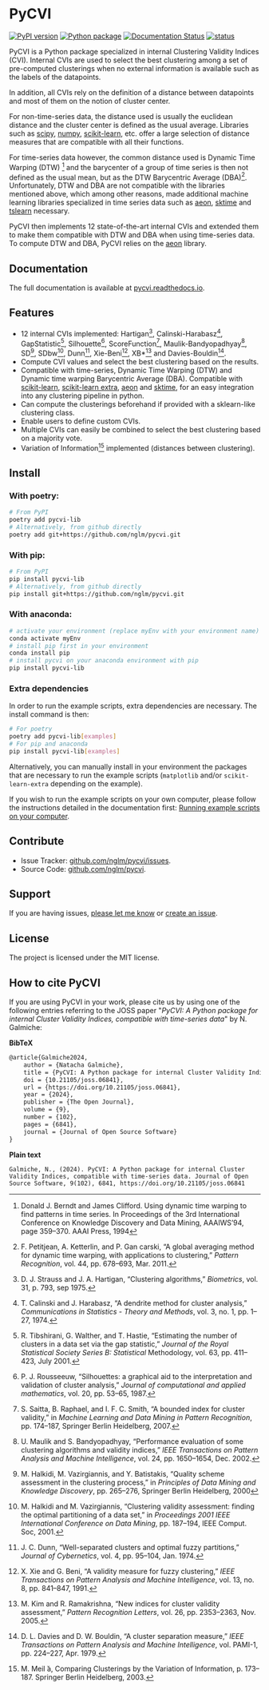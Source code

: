 # PyCVI

[![PyPI version](https://badge.fury.io/py/pycvi-lib.svg)](https://badge.fury.io/py/pycvi-lib)
[![Python package](https://github.com/nglm/pycvi/actions/workflows/python-package.yml/badge.svg)](https://github.com/nglm/pycvi/actions/workflows/python-package.yml)
[![Documentation Status](https://readthedocs.org/projects/pycvi/badge/?version=latest)](https://pycvi.readthedocs.io/en/latest/?badge=latest)
[![status](https://joss.theoj.org/papers/fb63888e0a78da2866b03247ce18909d/status.svg)](https://joss.theoj.org/papers/fb63888e0a78da2866b03247ce18909d)

PyCVI is a Python package specialized in internal Clustering Validity Indices (CVI). Internal CVIs are used to select the best clustering among a set of pre-computed clusterings when no external information is available such as the labels of the datapoints.

In addition, all CVIs rely on the definition of a distance between datapoints and most of them on the notion of cluster center.

For non-time-series data, the distance used is usually the euclidean distance and the cluster center is defined as the usual average. Libraries such as [scipy](https://docs.scipy.org/doc/scipy/index.html), [numpy](https://numpy.org/doc/stable/), [scikit-learn](https://scikit-learn.org/stable/index.html), etc. offer a large selection of distance measures that are compatible with all their functions.

For time-series data however, the common distance used is Dynamic Time Warping (DTW) [^DTW] and the barycenter of a group of time series is then not defined as the usual mean, but as the DTW Barycentric Average (DBA)[^DBA]. Unfortunately, DTW and DBA are not compatible with the libraries mentioned above, which among other reasons, made additional machine learning libraries specialized in time series data such as [aeon](https://www.aeon-toolkit.org/en/latest/index.html), [sktime](https://www.sktime.net/en/stable/index.html) and [tslearn](https://tslearn.readthedocs.io/en/stable/) necessary.

PyCVI then implements 12 state-of-the-art internal CVIs and extended them to make them compatible with DTW and DBA when using time-series data. To compute DTW and DBA, PyCVI relies on the [aeon](https://www.aeon-toolkit.org/en/latest/index.html) library.

## Documentation

The full documentation is available at [pycvi.readthedocs.io](https://pycvi.readthedocs.io/en/latest/).

## Features

- 12 internal CVIs implemented: Hartigan[^Hart], Calinski-Harabasz[^CH], GapStatistic[^Gap], Silhouette[^Sil], ScoreFunction[^SF], Maulik-Bandyopadhyay[^MB], SD[^SD], SDbw[^SDbw], Dunn[^D], Xie-Beni[^XB], XB*[^XB*] and Davies-Bouldin[^DB].
- Compute CVI values and select the best clustering based on the results.
- Compatible with time-series, Dynamic Time Warping (DTW) and Dynamic time warping Barycentric Average (DBA).
Compatible with [scikit-learn](https://scikit-learn.org/stable/index.html), [scikit-learn extra](https://scikit-learn-extra.readthedocs.io/en/stable/), [aeon](https://www.aeon-toolkit.org/en/latest/index.html) and [sktime](https://www.sktime.net/en/stable/index.html), for an easy integration into any clustering pipeline in python.
- Can compute the clusterings beforehand if provided with a sklearn-like clustering class.
- Enable users to define custom CVIs.
- Multiple CVIs can easily be combined to select the best clustering based on a majority vote.
- Variation of Information[^VI] implemented (distances between clustering).

## Install

### With poetry:

```bash
# From PyPI
poetry add pycvi-lib
# Alternatively, from github directly
poetry add git+https://github.com/nglm/pycvi.git
```

### With pip:

```bash
# From PyPI
pip install pycvi-lib
# Alternatively, from github directly
pip install git+https://github.com/nglm/pycvi.git
```

### With anaconda:

```bash
# activate your environment (replace myEnv with your environment name)
conda activate myEnv
# install pip first in your environment
conda install pip
# install pycvi on your anaconda environment with pip
pip install pycvi-lib
```

### Extra dependencies

In order to run the example scripts, extra dependencies are necessary. The install command is then:

```bash
# For poetry
poetry add pycvi-lib[examples]
# For pip and anaconda
pip install pycvi-lib[examples]
```

Alternatively, you can manually install in your environment the packages that are necessary to run the example scripts (`matplotlib` and/or `scikit-learn-extra` depending on the example).

If you wish to run the example scripts on your own computer, please follow the instructions detailed in the documentation first: [Running example scripts on your computer](https://pycvi.readthedocs.io/en/latest/examples/examples_instructions.html).

## Contribute

- Issue Tracker: [github.com/nglm/pycvi/issues](https://github.com/nglm/pycvi/issues).
- Source Code: [github.com/nglm/pycvi](github.com/nglm/pycvi).

## Support

If you are having issues, [please let me know](https://www.uib.no/en/persons/Natacha.Madeleine.Georgette.Galmiche) or [create an issue](https://github.com/nglm/pycvi/issues).

## License

The project is licensed under the MIT license.

## How to cite PyCVI

If you are using PyCVI in your work, please cite us by using one of the following entries referring to the JOSS paper "*PyCVI: A Python package for internal Cluster Validity Indices, compatible with time-series data*" by N. Galmiche:

**BibTeX**

```tex
@article{Galmiche2024,
    author = {Natacha Galmiche},
    title = {PyCVI: A Python package for internal Cluster Validity Indices, compatible with time-series data},
    doi = {10.21105/joss.06841},
    url = {https://doi.org/10.21105/joss.06841},
    year = {2024},
    publisher = {The Open Journal},
    volume = {9},
    number = {102},
    pages = {6841},
    journal = {Journal of Open Source Software}
}
```

**Plain text**

```text
Galmiche, N., (2024). PyCVI: A Python package for internal Cluster Validity Indices, compatible with time-series data. Journal of Open Source Software, 9(102), 6841, https://doi.org/10.21105/joss.06841
```

[^DTW]: Donald J. Berndt and James Clifford. Using dynamic time warping to find patterns in time series. In Proceedings of the 3rd International Conference on Knowledge Discovery and Data Mining, AAAIWS’94, page 359–370. AAAI Press, 1994
[^DBA]:  F. Petitjean, A. Ketterlin, and P. Gan carski, “A global averaging method for dynamic time warping, with applications to clustering,” *Pattern Recognition*, vol. 44, pp. 678–693, Mar. 2011.
[^Hart]: D. J. Strauss and J. A. Hartigan, “Clustering algorithms,”
*Biometrics*, vol. 31, p. 793, sep 1975.
[^CH]: T. Calinski and J. Harabasz, “A dendrite method for cluster analysis,” *Communications in Statistics - Theory and Methods*, vol. 3, no. 1, pp. 1–27, 1974.
[^Gap]: R. Tibshirani, G. Walther, and T. Hastie, “Estimating the number of clusters in a data set via the gap statistic,” *Journal of the Royal Statistical Society Series B: Statistical* Methodology, vol. 63, pp. 411–423, July 2001.
[^Sil]: P. J. Rousseeuw, “Silhouettes: a graphical aid to the interpretation and validation of cluster analysis,” *Journal of computational and applied mathematics*, vol. 20, pp. 53–65, 1987.
[^D]: J. C. Dunn, “Well-separated clusters and optimal fuzzy partitions,” *Journal of Cybernetics*, vol. 4, pp. 95–104, Jan. 1974.
[^DB]: D. L. Davies and D. W. Bouldin, “A cluster separation measure,” *IEEE Transactions on Pattern Analysis and Machine Intelligence*, vol. PAMI-1, pp. 224–227, Apr. 1979.
[^SD]: M. Halkidi, M. Vazirgiannis, and Y. Batistakis, “Quality scheme assessment in the clustering process,” in *Principles of Data Mining and Knowledge Discovery*, pp. 265–276, Springer Berlin Heidelberg, 2000
[^SDbw]: M. Halkidi and M. Vazirgiannis, “Clustering validity assessment: finding the optimal partitioning of a data set,” in *Proceedings 2001 IEEE International Conference on Data Mining*, pp. 187–194, IEEE Comput. Soc, 2001.
[^XB]: X. Xie and G. Beni, “A validity measure for fuzzy clustering,” *IEEE Transactions on Pattern Analysis and Machine Intelligence*, vol. 13, no. 8, pp. 841–847, 1991.
[^XB*]: M. Kim and R. Ramakrishna, “New indices for cluster validity assessment,” *Pattern Recognition Letters*, vol. 26, pp. 2353–2363, Nov. 2005.
[^SF]: S. Saitta, B. Raphael, and I. F. C. Smith, “A bounded index for cluster validity,” in *Machine Learning and Data Mining in Pattern Recognition*, pp. 174–187, Springer Berlin Heidelberg, 2007.
[^MB]: U. Maulik and S. Bandyopadhyay, “Performance evaluation of some clustering algorithms and validity indices,” *IEEE Transactions on Pattern Analysis and Machine Intelligence*, vol. 24, pp. 1650–1654, Dec. 2002.
[^VI]: M. Meil ̆a, Comparing Clusterings by the Variation of Information, p. 173–187. Springer Berlin Heidelberg, 2003.